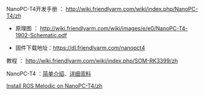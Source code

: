 NanoPC-T4开发手册 ： http://wiki.friendlyarm.com/wiki/index.php/NanoPC-T4/zh

- 原理图 ： http://wiki.friendlyarm.com/wiki/images/e/e0/NanoPC-T4-1902-Schematic.pdf
 
- 固件下载地址：https://dl.friendlyarm.com/nanopct4


教程 ： http://wiki.friendlyarm.com/wiki/index.php/SOM-RK3399/zh


NanoPC-T4 ：[简单介绍](http://arm9.net/nanopc-T4.asp)、[详细资料](https://wiki.friendlyarm.com/wiki/index.php/NanoPC-T4/zh)


[Install ROS Melodic on NanoPC-T4/zh](https://wiki.friendlyarm.com/wiki/index.php/Install_ROS_Melodic_on_NanoPC-T4/zh)


